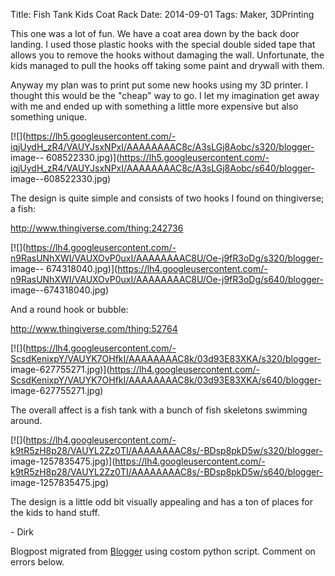 Title: Fish Tank Kids Coat Rack
Date: 2014-09-01
Tags: Maker, 3DPrinting

This one was a lot of fun.  We have a coat area down by the back door landing.
I used those plastic hooks with the special double sided tape that allows you
to remove the hooks without damaging the wall.  Unfortunate, the kids managed
to pull the hooks off taking some paint and drywall with them.  
  
  

Anyway my plan was to print put some new hooks using my 3D printer.  I thought
this would be the "cheap" way to  go.  I let my imagination get away with me
and ended up with something a little more expensive but also something unique.

  

[![](https://lh5.googleusercontent.com/-iqjUydH_zR4/VAUYJsxNPxI/AAAAAAAAC8c/A3sLGj8Aobc/s320/blogger-
image--
608522330.jpg)](https://lh5.googleusercontent.com/-iqjUydH_zR4/VAUYJsxNPxI/AAAAAAAAC8c/A3sLGj8Aobc/s640/blogger-
image--608522330.jpg)

The design is quite simple and consists of two hooks I found on thingiverse; a
fish:

  

<http://www.thingiverse.com/thing:242736>

  

  

[![](https://lh4.googleusercontent.com/-n9RasUNhXWI/VAUXOvP0uxI/AAAAAAAAC8U/Oe-j9fR3oDg/s320/blogger-
image--
674318040.jpg)](https://lh4.googleusercontent.com/-n9RasUNhXWI/VAUXOvP0uxI/AAAAAAAAC8U/Oe-j9fR3oDg/s640/blogger-
image--674318040.jpg)

  

And a round hook or bubble:  
  
<http://www.thingiverse.com/thing:52764>  
  

  

[![](https://lh4.googleusercontent.com/-ScsdKenixpY/VAUYK7OHfkI/AAAAAAAAC8k/03d93E83XKA/s320/blogger-
image-627755271.jpg)](https://lh4.googleusercontent.com/-ScsdKenixpY/VAUYK7OHfkI/AAAAAAAAC8k/03d93E83XKA/s640/blogger-
image-627755271.jpg)

  

The overall affect is a fish tank with a bunch of fish skeletons swimming
around.

  

  

[![](https://lh4.googleusercontent.com/-k9tR5zH8p28/VAUYL2Zz0TI/AAAAAAAAC8s/-BDsp8pkD5w/s320/blogger-
image-1257835475.jpg)](https://lh4.googleusercontent.com/-k9tR5zH8p28/VAUYL2Zz0TI/AAAAAAAAC8s/-BDsp8pkD5w/s640/blogger-
image-1257835475.jpg)

  

The design is a little odd bit visually appealing and has a ton of places for
the kids to hand stuff.

  

\- Dirk

  

  

Blogpost migrated from [Blogger](https://apprenticemaker.blogspot.com/2014/09/fish-rank-kids-coat-rack.html) using costom python script. Comment on errors below.
